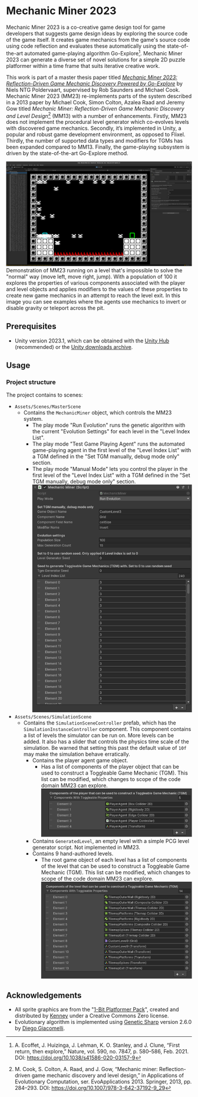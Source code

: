 # Mechanic Miner 2023

Mechanic Miner 2023 is a co-creative game design tool for game developers that suggests game design ideas by exploring the source code of the game itself. It creates game mechanics from the game's source code using code reflection and evaluates these automatically using the state-of-the-art automated game-playing algorithm Go-Explore[^1]. Mechanic Miner 2023 can generate a diverse set of novel solutions for a simple 2D puzzle platformer within a time frame that suits iterative creative work.

This work is part of a master thesis paper titled *[Mechanic Miner 2023: Reflection-Driven Game
Mechanic Discovery Powered by Go-Explore](./docs/Mechanic%20Miner%202023%20Reflection-Driven%20Game%20Mechanic%20Discovery%20Powered%20by%20Go-Explore%20-%20Niels%20Poldervaart%20(2024).pdf)* by Niels NTG Poldervaart, supervised by Rob Saunders and Michael Cook. Mechanic Miner 2023 (MM23) re-implements parts of the system described in a 2013 paper by Michael Cook, Simon Colton, Azalea Raad and Jeremy Gow titled *Mechanic Miner: Reflection-Driven Game Mechanic Discovery and Level Design*[^2] (MM13) with a number of enhancements. Firstly, MM23 does not implement the procedural level generator which co-evolves levels with discovered game mechanics. Secondly, it’s implemented in Unity, a popular and robust game development environment, as opposed to Flixel. Thirdly, the number of supported data types and modifiers for TGMs has been expanded compared to MM13. Finally, the game-playing subsystem is driven by the state-of-the-art Go-Explore method.

![level6demo](./docs/Screenshot%20from%202024-02-21%2021-29-37.png)
Demonstration of MM23 running on a level that's impossible to solve the "normal" way (move left, move right, jump). With a population of 100 it explores the properties of various components associated with the player and level objects and applies modifiers to the values of these properties to create new game mechanics in an attempt to reach the level exit. In this image you can see examples where the agents use mechanics to invert or disable gravity or teleport across the pit.

## Prerequisites

- Unity version 2023.1, which can be obtained with the [Unity Hub](https://unity.com/unity-hub) (recommended) or the [Unity downloads archive](https://unity.com/releases/editor/archive).

## Usage

### Project structure

The project contains to scenes:

- `Assets/Scenes/MasterScene`
  - Contains the `MechanicMiner` object, which controls the MM23 system.
    - The play mode "Run Evolution" runs the genetic algorithm with the current "Evolution Settings" for each level in the "Level Index List".
    - The play mode "Test Game Playing Agent" runs the automated game-playing agent in the first level of the "Level Index List" with a TGM defined in the "Set TGM manually, debug mode only" section.
    - The play mode "Manual Mode" lets you control the player in the first level of the "Level Index List" with a TGM defined in the "Set TGM manually, debug mode only" section.
      ![MechanicMinerComponent](./docs/MechanicMinerComponent.png)
- `Assets/Scenes/SimulationScene`
  - Contains the `SimulationSceneController` prefab, which has the `SimulationInstanceController` component. This component contains a list of levels the simulator can be run on. More levels can be added. It also has a slider that controls the physics time scale of the simulation. Be warned that setting this past the default value of `10f` may make the simulation behave erratically.
    - Contains the player agent game object.
      - Has a list of components of the player object that can be used to construct a Toggleable Game Mechanic (TGM). This list can be modified,  which changes to scope of the code domain MM23 can explore.
        ![PlayerAgentComponentListForTGM](./docs/PlayerAgentComponentListForTGM.png)
    - Contains `GeneratedLevel`, an empty level with a simple PCG level generator script. Not implemented in MM23.
    - Contains 9 hand-authored levels.
      - The root game object of each level has a list of components of the level that can be used to construct a Toggleable Game Mechanic (TGM). This list can be modified, which changes to scope of the code domain MM23 can explore.
        ![LevelComponentListForTGM](./docs/LevelComponentListForTGM.png)

## Acknowledgements

- All sprite graphics are from the "[1-Bit Platformer Pack](https://kenney.nl/assets/1-bit-platformer-pack)", created and distributed by [Kenney]((www.kenney.nl)) under a Creative Commons Zero license.
- Evolutionary algorithm is implemented using [Genetic Sharp](https://github.com/giacomelli/GeneticSharp) version 2.6.0 by [Diego Giacomelli](https://github.com/giacomelli).

[^1]: A. Ecoffet, J. Huizinga, J. Lehman, K. O. Stanley, and J. Clune, “First return, then explore,” Nature, vol. 590, no. 7847, p. 580–586, Feb. 2021. DOI: https://doi.org/10.1038/s41586-020-03157-9
[^2]: M. Cook, S. Colton, A. Raad, and J. Gow, “Mechanic miner: Reflection-driven game mechanic discovery and level design,” in Applications of Evolutionary Computation, ser. EvoApplications 2013. Springer, 2013, pp. 284–293. DOI: https://doi.org/10.1007/978-3-642-37192-9_29
